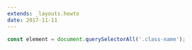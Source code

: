 ```yaml
---
extends: _layouts.howto
date: 2017-11-11
---
```



```javascript
const element = document.querySelectorAll('.class-name');
```
